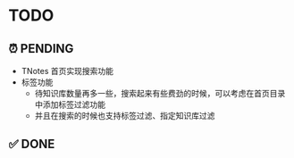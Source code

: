 # TODO

## ⏰ PENDING

- TNotes 首页实现搜索功能
- 标签功能
  - 待知识库数量再多一些，搜索起来有些费劲的时候，可以考虑在首页目录中添加标签过滤功能
  - 并且在搜索的时候也支持标签过滤、指定知识库过滤

## ✅ DONE

